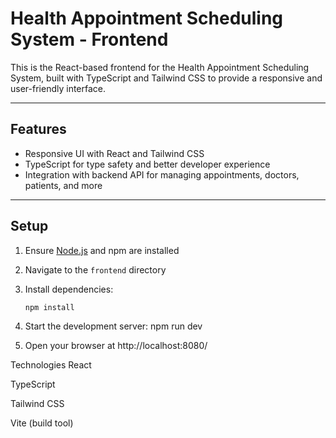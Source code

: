 # Health Appointment Scheduling System - Frontend

This is the React-based frontend for the Health Appointment Scheduling System, built with TypeScript and Tailwind CSS to provide a responsive and user-friendly interface.

---

## Features

- Responsive UI with React and Tailwind CSS  
- TypeScript for type safety and better developer experience  
- Integration with backend API for managing appointments, doctors, patients, and more

---

## Setup

1. Ensure [Node.js](https://nodejs.org/) and npm are installed  
2. Navigate to the `frontend` directory  
3. Install dependencies:

   ```bash
   npm install
4. Start the development server:
npm run dev
5. Open your browser at http://localhost:8080/

Technologies
React

TypeScript

Tailwind CSS

Vite (build tool)
